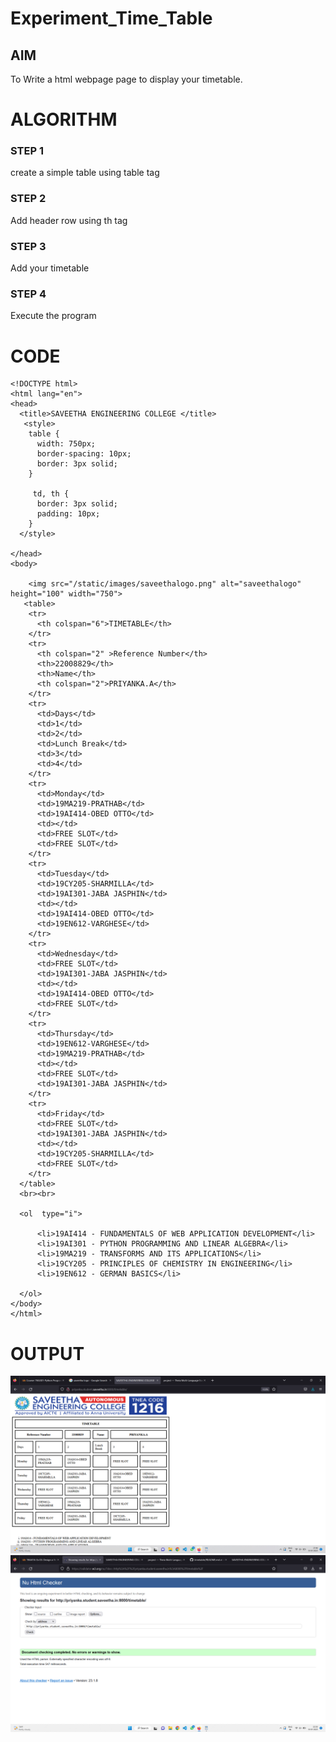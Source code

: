 # Experiment_Time_Table

## AIM
To Write a html webpage page to display your timetable.

# ALGORITHM
### STEP 1
create a simple table using table tag
### STEP 2
Add header row using th tag
### STEP 3
Add your timetable
### STEP 4
Execute the program

# CODE
```
<!DOCTYPE html>
<html lang="en">
<head>
  <title>SAVEETHA ENGINEERING COLLEGE </title>
   <style>
    table {
      width: 750px;
      border-spacing: 10px;
      border: 3px solid;
    }

     td, th {
      border: 3px solid;
      padding: 10px;
    }
  </style>
  
</head>
<body>
   
    <img src="/static/images/saveethalogo.png" alt="saveethalogo" height="100" width="750">
   <table> 
    <tr>
      <th colspan="6">TIMETABLE</th>
    </tr>
    <tr>
      <th colspan="2" >Reference Number</th>
      <th>22008829</th>
      <th>Name</th>
      <th colspan="2">PRIYANKA.A</th>
    </tr>
    <tr>
      <td>Days</td>
      <td>1</td>
      <td>2</td>
      <td>Lunch Break</td>
      <td>3</td>
      <td>4</td>
    </tr>
    <tr>
      <td>Monday</td>
      <td>19MA219-PRATHAB</td>
      <td>19AI414-OBED OTTO</td>
      <td></td>
      <td>FREE SLOT</td>
      <td>FREE SLOT</td>
    </tr>
    <tr>
      <td>Tuesday</td>
      <td>19CY205-SHARMILLA</td>
      <td>19AI301-JABA JASPHIN</td>
      <td></td>
      <td>19AI414-OBED OTTO</td>
      <td>19EN612-VARGHESE</td>
    </tr>
    <tr>
      <td>Wednesday</td>
      <td>FREE SLOT</td>
      <td>19AI301-JABA JASPHIN</td>
      <td></td>
      <td>19AI414-OBED OTTO</td>
      <td>FREE SLOT</td>
    </tr>
    <tr>
      <td>Thursday</td>
      <td>19EN612-VARGHESE</td>
      <td>19MA219-PRATHAB</td>
      <td></td>
      <td>FREE SLOT</td>
      <td>19AI301-JABA JASPHIN</td>
    </tr>
    <tr>
      <td>Friday</td>
      <td>FREE SLOT</td>
      <td>19AI301-JABA JASPHIN</td>
      <td></td>
      <td>19CY205-SHARMILLA</td>
      <td>FREE SLOT</td>
    </tr>
  </table>
  <br><br>

  <ol  type="i">
    
      <li>19AI414 - FUNDAMENTALS OF WEB APPLICATION DEVELOPMENT</li>
      <li>19AI301 - PYTHON PROGRAMMING AND LINEAR ALGEBRA</li>
      <li>19MA219 - TRANSFORMS AND ITS APPLICATIONS</li>
      <li>19CY205 - PRINCIPLES OF CHEMISTRY IN ENGINEERING</li>
      <li>19EN612 - GERMAN BASICS</li>
      
  </ol>
</body>
</html>
```

# OUTPUT
![OUTPUT](./image/timetable.png)
![HTML VALIDATOR](./image/htmlvalidator.png)

